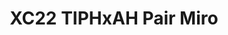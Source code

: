 ---
title: XC22 TIPHxAH Pair Miro
redirect_to: https://miro.com/app/board/uXjVOEeIw9I=/?invite_link_id=257453180780
redirect_from: 
  - /XC22_TIPHxAH
  - /xc22_tiphxah
---
